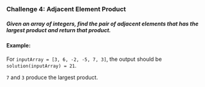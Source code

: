 
### Challenge 4: Adjacent Element Product

##### Given an array of integers, find the pair of adjacent elements that has the largest product and return that product.

#### Example:
For `inputArray = [3, 6, -2, -5, 7, 3]`, the output should be `solution(inputArray) = 21`.

`7` and `3` produce the largest product.